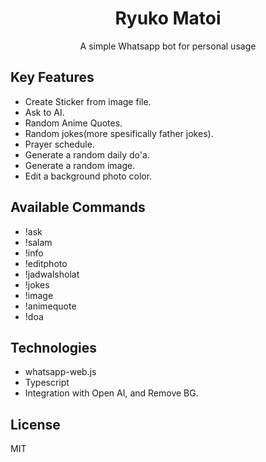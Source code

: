 <div align="center">
  <h1>Ryuko Matoi</h1>
  <p>A simple Whatsapp bot for personal usage</p>
</div>

## Key Features

- Create Sticker from image file.
- Ask to AI.
- Random Anime Quotes.
- Random jokes(more spesifically father jokes).
- Prayer schedule.
- Generate a random daily do'a.
- Generate a random image.
- Edit a background photo color.

## Available Commands

- !ask
- !salam
- !info
- !editphoto
- !jadwalsholat
- !jokes
- !image
- !animequote
- !doa

## Technologies

- whatsapp-web.js
- Typescript
- Integration with Open AI, and Remove BG.

## License

MIT
